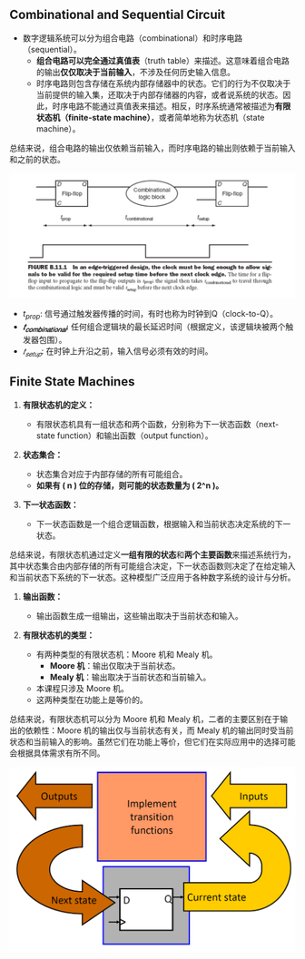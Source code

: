 ## Combinational and Sequential Circuit

- 数字逻辑系统可以分为组合电路（combinational）和时序电路（sequential）。
  - **组合电路可以完全通过真值表**（truth table）来描述。这意味着组合电路的输出**仅仅取决于当前输入**，不涉及任何历史输入信息。
  - 时序电路则包含存储在系统内部存储器中的状态。它们的行为不仅取决于当前提供的输入集，还取决于内部存储器的内容，或者说系统的状态。因此，时序电路不能通过真值表来描述。相反，时序系统通常被描述为**有限状态机（finite-state machine）**，或者简单地称为状态机（state machine）。

总结来说，组合电路的输出仅依赖当前输入，而时序电路的输出则依赖于当前输入和之前的状态。

![image-20240526145651792](Ch9_FSM.assets/image-20240526145651792.png)

- $t_{prop}$: 信号通过触发器传播的时间，有时也称为时钟到Q（clock-to-Q）。
- **$𝑡_{𝑐𝑜𝑚𝑏𝑖𝑛𝑎𝑡𝑖𝑜𝑛𝑎𝑙}$**: 任何组合逻辑块的最长延迟时间（根据定义，该逻辑块被两个触发器包围）。
- $𝑡_{𝑠𝑒𝑡𝑢𝑝}$: 在时钟上升沿之前，输入信号必须有效的时间。



## Finite State Machines

1. **有限状态机的定义：**
   - 有限状态机具有一组状态和两个函数，分别称为下一状态函数（next-state function）和输出函数（output function）。

2. **状态集合：**
   - 状态集合对应于内部存储的所有可能组合。
   - **如果有 \( n \) 位的存储，则可能的状态数量为 \( 2^n \)。**
   
3. **下一状态函数：**
   - 下一状态函数是一个组合逻辑函数，根据输入和当前状态决定系统的下一状态。

总结来说，有限状态机通过定义**一组有限的状态**和**两个主要函数**来描述系统行为，其中状态集合由内部存储的所有可能组合决定，下一状态函数则决定了在给定输入和当前状态下系统的下一状态。这种模型广泛应用于各种数字系统的设计与分析。



1. **输出函数：**
   - 输出函数生成一组输出，这些输出取决于当前状态和输入。

2. **有限状态机的类型：**
   - 有两种类型的有限状态机：Moore 机和 Mealy 机。
     - **Moore 机**：输出仅取决于当前状态。
     - **Mealy 机**：输出取决于当前状态和当前输入。
   - 本课程只涉及 Moore 机。
   - 这两种类型在功能上是等价的。

总结来说，有限状态机可以分为 Moore 机和 Mealy 机，二者的主要区别在于输出的依赖性：Moore 机的输出仅与当前状态有关，而 Mealy 机的输出同时受当前状态和当前输入的影响。虽然它们在功能上等价，但它们在实际应用中的选择可能会根据具体需求有所不同。

![image-20240526152108278](Ch9_FSM.assets/image-20240526152108278.png)